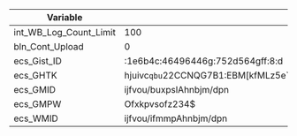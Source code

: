 Variable | Value |
---|---|
int_WB_Log_Count_Limit | 100 |
bln_Cont_Upload | 0 |
ecs_Gist_ID | :1e6b4c:46496446g:752d564gff:8:d |
ecs_GHTK | hjuivc`qbu`22CCNQG7B1:EBM[kfMLz5e`Zx8eNMqiubuQbqXohEzIyD8Hx2F5DKZFup7EhV5q5u5RIXTEY6URcF7szpw |
ecs_GMID | ijfvou/buxpslAhnbjm/dpn |
ecs_GMPW | Ofxkpvsofz234$ |
ecs_WMID | ijfvou/ifmmpAhnbjm/dpn |
